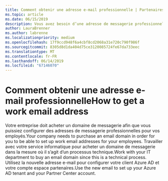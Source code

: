 ```yaml
---
title: Comment obtenir une adresse e-mail professionnelle | Partenaires
ms.topic: article
ms.date: 06/15/2019
description: Vous avez besoin d’une adresse de messagerie professionnelle afin d’obtenir un compte Azure AD dans le centre de partenaires
author: LauraBrenner
ms.author: labrenne
ms.localizationpriority: medium
ms.openlocfilehash: 17f9ccd948f6a4cbf8cd2068a31e720c790f986f
ms.sourcegitcommit: 8305d8d1da404d75ce3120085724fe67da733eec
ms.translationtype: MT
ms.contentlocale: fr-FR
ms.lasthandoff: 06/14/2019
ms.locfileid: "67146070"
---
```

# <a name="how-to-get-a-work-email-address"></a><span data-ttu-id="23d19-103">Comment obtenir une adresse e-mail professionnelle</span><span class="sxs-lookup"><span data-stu-id="23d19-103">How to get a work email address</span></span>

<span data-ttu-id="23d19-104">Votre entreprise doit acheter un domaine de messagerie afin que vous puissiez configurer des adresses de messagerie professionnelles pour vos employés.</span><span class="sxs-lookup"><span data-stu-id="23d19-104">Your company needs to purchase an email domain in order for you to be able to set up work email addresses for your employees.</span></span> <span data-ttu-id="23d19-105">Travailler avec votre service informatique pour acheter un domaine de messagerie dans la mesure où il s’agit d’un processus technique.</span><span class="sxs-lookup"><span data-stu-id="23d19-105">Work with your IT department to buy an email domain since this is a technical process.</span></span> <span data-ttu-id="23d19-106">Utilisez la nouvelle adresse e-mail pour configurer votre client Azure AD et votre compte espace partenaires.</span><span class="sxs-lookup"><span data-stu-id="23d19-106">Use the new email to set up your Azure AD tenant and your Partner Center account.</span></span>
